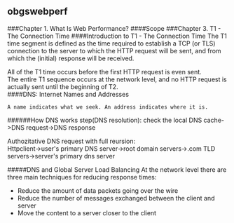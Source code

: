 ## obgswebperf
###Chapter 1. What Is Web Performance?
####Scope
###Chapter 3. T1 - The Connection Time
####Introduction to T1 - The Connection Time
The T1 time segment is defined as the time required to establish a TCP (or TLS)
connection to the server to which the HTTP request will be sent, and from which the (initial) response will be received.  

All of the T1 time occurs before the first HTTP request is even sent.  
The entire T1 sequence occurs at the network level, and no HTTP request is actually sent until the beginning of T2.  
####DNS: Internet Names and Addresses
```
A name indicates what we seek. An address indicates where it is.
```
######How DNS works
step(DNS resolution): check the local DNS cache->DNS request->DNS response  

Authozitative DNS request with full reursion:  
Httpclient->user's primary DNS server->root domain servers->.com TLD servers->server's primary dns server  

#####DNS and Global Server Load Balancing
At the network level there are three main techniques for reducing response times:  
- Reduce the amount of data packets going over the wire
- Reduce the number of messages exchanged between the client and server
- Move the content to a server closer to the client
